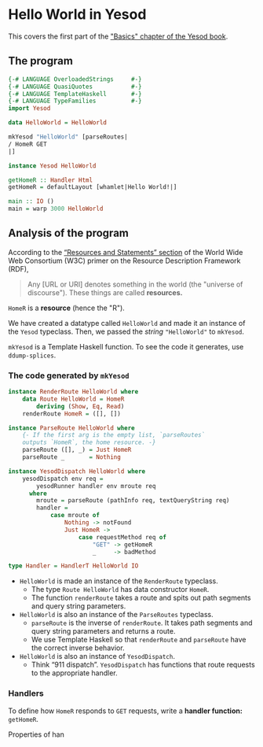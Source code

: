 
# Hello World in Yesod

This covers the first part of the ["Basics" chapter of the Yesod book](https://www.yesodweb.com/book/basics).

## The program ##

```haskell
{-# LANGUAGE OverloadedStrings     #-}
{-# LANGUAGE QuasiQuotes           #-}
{-# LANGUAGE TemplateHaskell       #-}
{-# LANGUAGE TypeFamilies          #-}
import Yesod

data HelloWorld = HelloWorld

mkYesod "HelloWorld" [parseRoutes|
/ HomeR GET
|]

instance Yesod HelloWorld

getHomeR :: Handler Html
getHomeR = defaultLayout [whamlet|Hello World!|]

main :: IO ()
main = warp 3000 HelloWorld
```
## Analysis of the program

According to the [“Resources and Statements” section](https://www.w3.org/TR/rdf11-concepts/#resources-and-statements) of the World Wide Web Consortium (W3C) primer on the Resource Description Framework (RDF),

> Any \[URL or URI\] denotes something in the world (the "universe of discourse"). These things are called **resources.**

`HomeR` is a **resource** (hence the "R").

We have created a datatype called `HelloWorld` and made it an instance of the `Yesod` typeclass. Then, we passed the *string* `"HelloWorld"` to `mkYesod`.

`mkYesod` is a Template Haskell function. To see the code it generates, use `ddump-splices`.

### The code generated by `mkYesod`
```haskell
instance RenderRoute HelloWorld where
    data Route HelloWorld = HomeR
        deriving (Show, Eq, Read)
    renderRoute HomeR = ([], [])

instance ParseRoute HelloWorld where
	{- If the first arg is the empty list, `parseRoutes`
	outputs `HomeR`, the home resource. -}
    parseRoute ([], _) = Just HomeR
    parseRoute _       = Nothing

instance YesodDispatch HelloWorld where
    yesodDispatch env req =
        yesodRunner handler env mroute req
      where
        mroute = parseRoute (pathInfo req, textQueryString req)
        handler =
            case mroute of
                Nothing -> notFound
                Just HomeR ->
                    case requestMethod req of
                        "GET" -> getHomeR
                        _     -> badMethod

type Handler = HandlerT HelloWorld IO
```

 * `HelloWorld` is made an instance of the `RenderRoute` typeclass.
	 - The type `Route HelloWorld` has data constructor `HomeR`.
	 - The function `renderRoute` takes a route and spits out path segments and query string parameters.
 * `HelloWorld` is also an instance of the `ParseRoutes` typeclass.
	 - `parseRoute` is the inverse of `renderRoute`. It takes path segments and query string parameters and returns a route.
	 - We use Template Haskell so that `renderRoute` and `parseRoute` have the correct inverse behavior.
 * `HelloWorld` is also an instance of `YesodDispatch`.
	 - Think “911 dispatch”. `YesodDispatch` has functions that route requests to the appropriate handler.

### Handlers
To define how `HomeR` responds to `GET` requests, write a **handler function:** `getHomeR`.

Properties of han
<!--stackedit_data:
eyJoaXN0b3J5IjpbLTE2MjQ0OTUyNiwyMDA4MTQzMzgyLDE5Nz
Y2MDc3NjMsLTkyNDI4MDA1Nyw0MzMyMjY2MDEsMTM2MzczMTE2
LDU2MjA5MTEwMSwtMTA2NDI5ODA0M119
-->